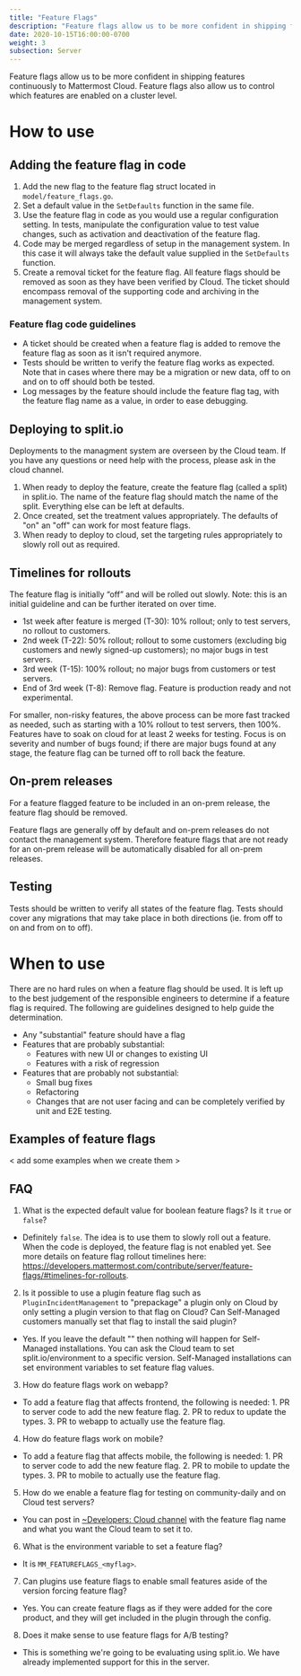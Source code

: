 ```yaml
---
title: "Feature Flags"
description: "Feature flags allow us to be more confident in shipping features continuously to Mattermost Cloud. Find out why."
date: 2020-10-15T16:00:00-0700
weight: 3
subsection: Server
---
```



Feature flags allow us to be more confident in shipping features continuously to Mattermost Cloud. Feature flags also allow us to control which features are enabled on a cluster level.

# How to use

## Adding the feature flag in code

1. Add the new flag to the feature flag struct located in `model/feature_flags.go`.
2. Set a default value in the `SetDefaults` function in the same file.
3. Use the feature flag in code as you would use a regular configuration setting. In tests, manipulate the configuration value to test value changes, such as activation and deactivation of the feature flag.
4. Code may be merged regardless of setup in the management system. In this case it will always take the default value supplied in the `SetDefaults` function.
5. Create a removal ticket for the feature flag. All feature flags should be removed as soon as they have been verified by Cloud. The ticket should encompass removal of the supporting code and archiving in the management system.

### Feature flag code guidelines

- A ticket should be created when a feature flag is added to remove the feature flag as soon as it isn't required anymore.
- Tests should be written to verify the feature flag works as expected. Note that in cases where there may be a migration or new data, off to on and on to off should both be tested.
- Log messages by the feature should include the feature flag tag, with the feature flag name as a value, in order to ease debugging.


## Deploying to split.io

Deployments to the managment system are overseen by the Cloud team. If you have any questions or need help with the process, please ask in the cloud channel.

1. When ready to deploy the feature, create the feature flag (called a split) in split.io. The name of the feature flag should match the name of the split. Everything else can be left at defaults.
2. Once created, set the treatment values appropriately. The defaults of "on" an "off" can work for most feature flags.
3. When ready to deploy to cloud, set the targeting rules appropriately to slowly roll out as required. 

## Timelines for rollouts

The feature flag is initially “off” and will be rolled out slowly. Note: this is an initial guideline and can be further iterated on over time.

 - 1st week after feature is merged (T-30): 10% rollout; only to test servers, no rollout to customers.
 - 2nd week (T-22): 50% rollout; rollout to some customers (excluding big customers and newly signed-up customers); no major bugs in test servers.
 - 3rd week (T-15): 100% rollout; no major bugs from customers or test servers. 
 - End of 3rd week (T-8): Remove flag. Feature is production ready and not experimental.

For smaller, non-risky features, the above process can be more fast tracked as needed, such as starting with a 10% rollout to test servers, then 100%.
Features have to soak on cloud for at least 2 weeks for testing. Focus is on severity and number of bugs found; if there are major bugs found at any stage, the feature flag can be turned off to roll back the feature.

## On-prem releases

For a feature flagged feature to be included in an on-prem release, the feature flag should be removed. 

Feature flags are generally off by default and on-prem releases do not contact the management system. Therefore feature flags that are not ready for an on-prem release will be automatically disabled for all on-prem releases. 

## Testing

Tests should be written to verify all states of the feature flag. Tests should cover any migrations that may take place in both directions (ie. from off to on and from on to off). 

# When to use

There are no hard rules on when a feature flag should be used. It is left up to the best judgement of the responsible engineers to determine if a feature flag is required. The following are guidelines designed to help guide the determination.

- Any "substantial" feature should have a flag
- Features that are probably substantial:
    - Features with new UI or changes to existing UI
    - Features with a risk of regression
- Features that are probably not substantial:
    - Small bug fixes
    - Refactoring
    - Changes that are not user facing and can be completely verified by unit and E2E testing.

## Examples of feature flags

< add some examples when we create them >

## FAQ

1. What is the expected default value for boolean feature flags? Is it ``true`` or ``false``?
 - Definitely ``false``. The idea is to use them to slowly roll out a feature. When the code is deployed, the feature flag is not enabled yet. See more details on feature flag rollout timelines here: https://developers.mattermost.com/contribute/server/feature-flags/#timelines-for-rollouts.

2. Is it possible to use a plugin feature flag such as ``PluginIncidentManagement`` to "prepackage" a plugin only on Cloud by only setting a plugin version to that flag on Cloud? Can Self-Managed customers manually set that flag to install the said plugin?
 - Yes. If you leave the default "" then nothing will happen for Self-Managed installations. You can ask the Cloud team to set split.io/environment to a specific version. Self-Managed installations can set environment variables to set feature flag values.

3. How do feature flags work on webapp?
 - To add a feature flag that affects frontend, the following is needed: 1. PR to server code to add the new feature flag. 2. PR to redux to update the types. 3. PR to webapp to actually use the feature flag.

4. How do feature flags work on mobile?
 - To add a feature flag that affects mobile, the following is needed: 1. PR to server code to add the new feature flag. 2. PR to mobile to update the types. 3. PR to mobile to actually use the feature flag.

5. How do we enable a feature flag for testing on community-daily and on Cloud test servers?
 - You can post in [~Developers: Cloud channel](https://community.mattermost.com/core/channels/cloud) with the feature flag name and what you want the Cloud team to set it to.

6. What is the environment variable to set a feature flag?
 - It is ``MM_FEATUREFLAGS_<myflag>``.

7. Can plugins use feature flags to enable small features aside of the version forcing feature flag?
 - Yes. You can create feature flags as if they were added for the core product, and they will get included in the plugin through the config.

8. Does it make sense to use feature flags for A/B testing?
 - This is something we're going to be evaluating using split.io. We have already implemented support for this in the server.
